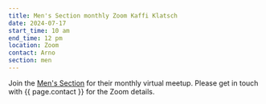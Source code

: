 ```yaml
---
title: Men's Section monthly Zoom Kaffi Klatsch
date: 2024-07-17
start_time: 10 am
end_time: 12 pm
location: Zoom
contact: Arno
section: men
---
```


Join the [Men's Section][mens] for their monthly virtual meetup. Please get in
touch with {{ page.contact }} for the Zoom details.

[mens]: <{% link _pages/sections/men.md %}>
